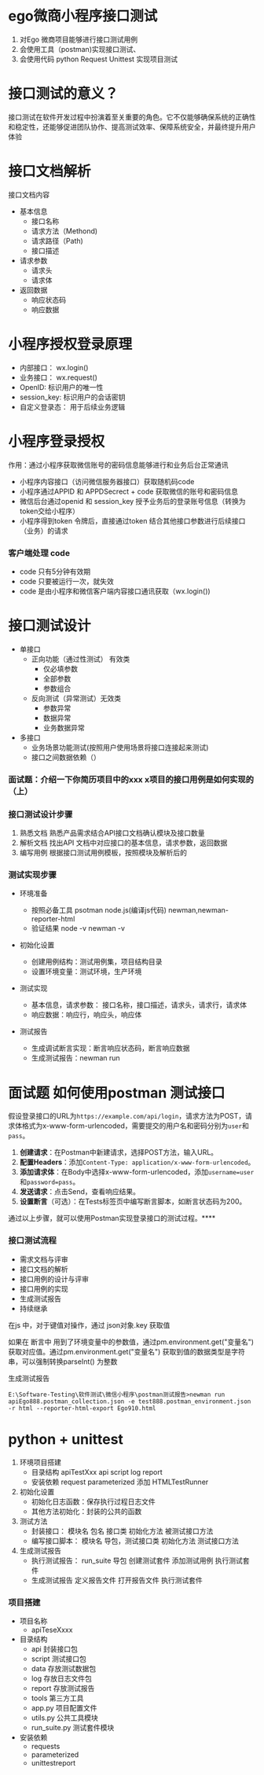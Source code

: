 # ego微商小程序接口测试

1. 对Ego 微商项目能够进行接口测试用例
2. 会使用工具（postman)实现接口测试、
3. 会使用代码  python Request Unittest 实现项目测试

# 接口测试的意义？

​		接口测试在软件开发过程中扮演着至关重要的角色。它不仅能够确保系统的正确性和稳定性，还能够促进团队协作、提高测试效率、保障系统安全，并最终提升用户体验



# 接口文档解析

接口文档内容

- 基本信息 
  - 接口名称
  - 请求方法（Methond)
  - 请求路径（Path)
  - 接口描述
- 请求参数
  - 请求头
  - 请求体
- 返回数据
  - 响应状态码
  - 响应数据

# 小程序授权登录原理

- 内部接口： wx.login()
- 业务接口： wx.request()
- OpenID:  标识用户的唯一性
- session_key: 标识用户的会话密钥
- 自定义登录态： 用于后续业务逻辑

# 小程序登录授权

作用：通过小程序获取微信账号的密码信息能够进行和业务后台正常通讯

- 小程序内容接口（访问微信服务器接口）获取随机码code
- 小程序通过APPID 和 APPDSecrect + code 获取微信的账号和密码信息
- 微信后台通过openid 和 session_key 授予业务后的登录账号信息（转换为token交给小程序）
- 小程序得到token 令牌后，直接通过token 结合其他接口参数进行后续接口（业务）的请求

###  客户端处理 code 

- code 只有5分钟有效期
- code 只要被运行一次，就失效
- code 是由小程序和微信客户端内容接口通讯获取（wx.login())

# 接口测试设计

- 单接口
  - 正向功能（通过性测试） 有效类
    - 仅必填参数
    - 全部参数
    - 参数组合
  - 反向测试（异常测试）无效类
    - 参数异常
    - 数据异常
    - 业务数据异常
- 多接口
  - 业务场景功能测试(按照用户使用场景将接口连接起来测试)
  - 接口之间数据依赖（）

### 面试题：介绍一下你简历项目中的xxx x项目的接口用例是如何实现的（上）

### 接口测试设计步骤

1. 熟悉文档   熟悉产品需求结合API接口文档确认模块及接口数量
2. 解析文档    找出API 文档中对应接口的基本信息，请求参数，返回数据 
3. 编写用例   根据接口测试用例模板，按照模块及解析后的



### 测试实现步骤

- 环境准备  

  - 按照必备工具 psotman node.js(编译js代码) newman,newman-reporter-html
  - 验证结果  node -v  newman -v

- 初始化设置

  - 创建用例结构：测试用例集，项目结构目录
  - 设置环境变量：测试环境，生产环境

- 测试实现

  - 基本信息，请求参数： 接口名称，接口描述，请求头，请求行，请求体
  - 响应数据：响应行，响应头，响应体

- 测试报告

  - 生成调试断言实现：断言响应状态码，断言响应数据
  - 生成测试报告：newman run

  

# 面试题 如何使用postman 测试接口

假设登录接口的URL为`https://example.com/api/login`，请求方法为POST，请求体格式为x-www-form-urlencoded，需要提交的用户名和密码分别为`user`和`pass`。

1. **创建请求**：在Postman中新建请求，选择POST方法，输入URL。
2. **配置Headers**：添加`Content-Type: application/x-www-form-urlencoded`。
3. **添加请求体**：在Body中选择x-www-form-urlencoded，添加`username=user`和`password=pass`。
4. **发送请求**：点击Send，查看响应结果。
5. **设置断言**（可选）：在Tests标签页中编写断言脚本，如断言状态码为200。

通过以上步骤，就可以使用Postman实现登录接口的测试过程。****

### 接口测试流程

- 需求文档与评审
- 接口文档的解析
- 接口用例的设计与评审
- 接口用例的实现
- 生成测试报告
- 持续继承

在js 中，对于键值对操作，通过 json对象.key 获取值

如果在 断言中 用到了环境变量中的参数值，通过pm.environment.get("变量名")获取对应值。通过pm.environment.get("变量名") 获取到值的数据类型是字符串，可以强制转换parseInt() 为整数

生成测试报告

``` shell
E:\Software-Testing\软件测试\微信小程序\postman测试报告>newman run apiEgo888.postman_collection.json -e test888.postman_environment.json -r html --reporter-html-export Ego910.html
```



# python + unittest



1. 环境项目搭建
   - 目录结构  apiTestXxx api  script log report
   - 安装依赖   request  parameterized 添加 HTMLTestRunner
2. 初始化设置
   - 初始化日志函数：保存执行过程日志文件
   - 其他方法初始化：封装的公共的函数
3. 测试方法
   - 封装接口： 模块名  包名 接口类  初始化方法 被测试接口方法
   - 编写接口脚本： 模块名 导包，测试接口类 初始化方法 测试接口方法
4. 生成测试报告
   - 执行测试报告： run_suite 导包 创建测试套件  添加测试用例 执行测试套件
   - 生成测试报告  定义报告文件  打开报告文件  执行测试套件 



### 项目搭建

- 项目名称
  - apiTeseXxxx
- 目录结构
  - api 封装接口包
  - script  测试接口包
  - data  存放测试数据包
  - log  存放日志文件包
  - report  存放测试报告
  - tools  第三方工具
  - app.py   项目配置文件
  - utils.py 公共工具模块
  - run_suite.py  测试套件模块
- 安装依赖
  - requests
  - parameterized
  - unittestreport



